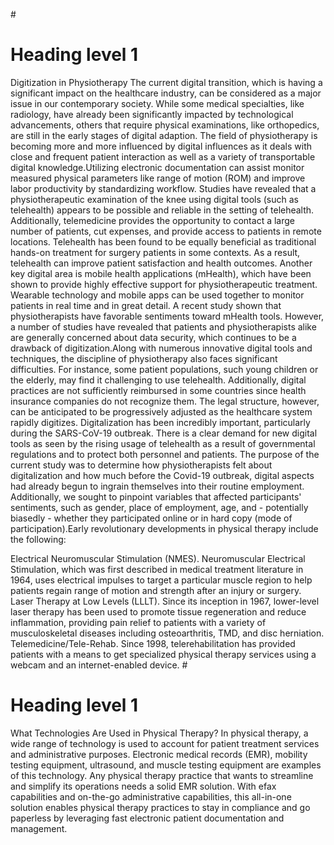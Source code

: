 #<h1>Heading level 1</h1>Digitization in Physiotherapy
The current digital transition, which is having a significant impact on the healthcare industry, can be considered as a major issue in our contemporary society. While some medical specialties, like radiology, have already been significantly impacted by technological advancements, others that require physical examinations, like orthopedics, are still in the early stages of digital adaption. The field of physiotherapy is becoming more and more influenced by digital influences as it deals with close and frequent patient interaction as well as a variety of transportable digital knowledge.Utilizing electronic documentation can assist monitor measured physical parameters like range of motion (ROM) and improve labor productivity by standardizing workflow. Studies have revealed that a physiotherapeutic examination of the knee using digital tools (such as telehealth) appears to be possible and reliable in the setting of telehealth. Additionally, telemedicine provides the opportunity to contact a large number of patients, cut expenses, and provide access to patients in remote locations. Telehealth has been found to be equally beneficial as traditional hands-on treatment for surgery patients in some contexts. As a result, telehealth can improve patient satisfaction and health outcomes. Another key digital area is mobile health applications (mHealth), which have been shown to provide highly effective support for physiotherapeutic treatment.
Wearable technology and mobile apps can be used together to monitor patients in real time and in great detail. A recent study shown that physiotherapists have favorable sentiments toward mHealth tools. However, a number of studies have revealed that patients and physiotherapists alike are generally concerned about data security, which continues to be a drawback of digitization.Along with numerous innovative digital tools and techniques, the discipline of physiotherapy also faces significant difficulties. For instance, some patient populations, such young children or the elderly, may find it challenging to use telehealth. Additionally, digital practices are not sufficiently reimbursed in some countries since health insurance companies do not recognize them. The legal structure, however, can be anticipated to be progressively adjusted as the healthcare system rapidly digitizes.
Digitalization has been incredibly important, particularly during the SARS-CoV-19 outbreak. There is a clear demand for new digital tools as seen by the rising usage of telehealth as a result of governmental regulations and to protect both personnel and patients.
The purpose of the current study was to determine how physiotherapists felt about digitalization and how much before the Covid-19 outbreak, digital aspects had already begun to ingrain themselves into their routine employment. Additionally, we sought to pinpoint variables that affected participants' sentiments, such as gender, place of employment, age, and - potentially biasedly - whether they participated online or in hard copy (mode of participation).Early revolutionary developments in physical therapy include the following:

Electrical Neuromuscular Stimulation (NMES). Neuromuscular Electrical Stimulation, which was first described in medical treatment literature in 1964, uses electrical impulses to target a particular muscle region to help patients regain range of motion and strength after an injury or surgery.
Laser Therapy at Low Levels (LLLT). Since its inception in 1967, lower-level laser therapy has been used to promote tissue regeneration and reduce inflammation, providing pain relief to patients with a variety of musculoskeletal diseases including osteoarthritis, TMD, and disc herniation.
Telemedicine/Tele-Rehab. Since 1998, telerehabilitation has provided patients with a means to get specialized physical therapy services using a webcam and an internet-enabled device.
#<h1>Heading level 1</h1> What Technologies Are Used in Physical Therapy?
In physical therapy, a wide range of technology is used to account for patient treatment services and administrative purposes. Electronic medical records (EMR), mobility testing equipment, ultrasound, and muscle testing equipment are examples of this technology.
Any physical therapy practice that wants to streamline and simplify its operations needs a solid EMR solution. With efax capabilities and on-the-go administrative capabilities, this all-in-one solution enables physical therapy practices to stay in compliance and go paperless by leveraging fast electronic patient documentation and management.

